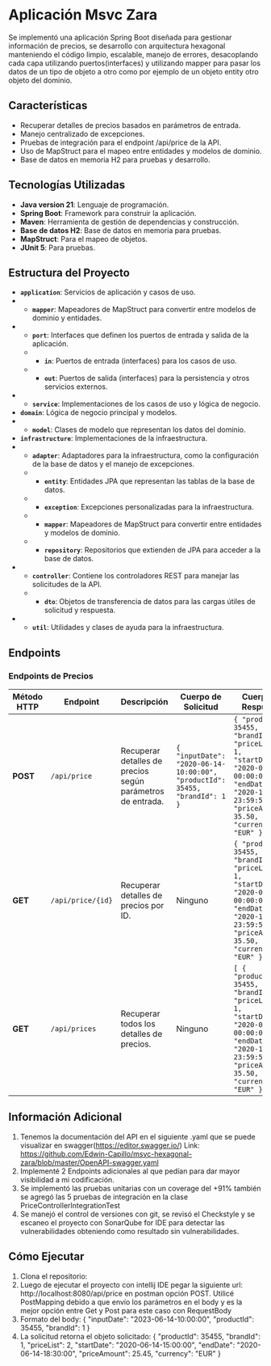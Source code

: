 # Aplicación Msvc Zara

Se implementó una aplicación Spring Boot diseñada para gestionar información de precios,
se desarrollo con arquitectura hexagonal manteniendo el código limpio, escalable, 
manejo de errores, desacoplando cada capa utilizando puertos(interfaces) y utilizando mapper para 
pasar los datos de un tipo de objeto a otro como por ejemplo de un objeto entity otro objeto del dominio.

## Características

- Recuperar detalles de precios basados en parámetros de entrada.
- Manejo centralizado de excepciones.
- Pruebas de integración para el endpoint /api/price de la API.
- Uso de MapStruct para el mapeo entre entidades y modelos de dominio.
- Base de datos en memoria H2 para pruebas y desarrollo.

## Tecnologías Utilizadas

- **Java version 21**: Lenguaje de programación.
- **Spring Boot**: Framework para construir la aplicación.
- **Maven**: Herramienta de gestión de dependencias y construcción.
- **Base de datos H2**: Base de datos en memoria para pruebas.
- **MapStruct**: Para el mapeo de objetos.
- **JUnit 5**: Para pruebas.

## Estructura del Proyecto

- **`application`**: Servicios de aplicación y casos de uso.
- - **`mapper`**: Mapeadores de MapStruct para convertir entre modelos de dominio y entidades.
- - **`port`**: Interfaces que definen los puertos de entrada y salida de la aplicación.
  - - **`in`**: Puertos de entrada (interfaces) para los casos de uso.
  - - **`out`**: Puertos de salida (interfaces) para la persistencia y otros servicios externos.
- - **`service`**: Implementaciones de los casos de uso y lógica de negocio.
- **`domain`**: Lógica de negocio principal y modelos.
- - **`model`**: Clases de modelo que representan los datos del dominio.
- **`infrastructure`**: Implementaciones de la infraestructura.
- - **`adapter`**: Adaptadores para la infraestructura, como la configuración de la base de datos y el manejo de excepciones.
  - - **`entity`**: Entidades JPA que representan las tablas de la base de datos.
  - - **`exception`**: Excepciones personalizadas para la infraestructura.
  - - **`mapper`**: Mapeadores de MapStruct para convertir entre entidades y modelos de dominio.
  - - **`repository`**: Repositorios que extienden de JPA para acceder a la base de datos.
- - **`controller`**: Contiene los controladores REST para manejar las solicitudes de la API.
  - - **`dto`**: Objetos de transferencia de datos para las cargas útiles de solicitud y respuesta.
- - **`util`**: Utilidades y clases de ayuda para la infraestructura.

## Endpoints

### Endpoints de Precios

| Método HTTP | Endpoint          | Descripción                                   | Cuerpo de Solicitud                                                                                     | Cuerpo de Respuesta                                                                                                                                                   |
|-------------|-------------------|-----------------------------------------------|---------------------------------------------------------------------------------------------------------|-----------------------------------------------------------------------------------------------------------------------------------------------------------------------|
| **POST**    | `/api/price`      | Recuperar detalles de precios según parámetros de entrada. | `{ "inputDate": "2020-06-14-10:00:00", "productId": 35455, "brandId": 1 }`                              | `{ "productId": 35455, "brandId": 1, "priceList": 1, "startDate": "2020-06-14-00:00:00", "endDate": "2020-12-31-23:59:59", "priceAmount": 35.50, "currency": "EUR" }` |
| **GET**     | `/api/price/{id}` | Recuperar detalles de precios por ID.         | Ninguno                                                                                                 | `{ "productId": 35455, "brandId": 1, "priceList": 1, "startDate": "2020-06-14-00:00:00", "endDate": "2020-12-31-23:59:59", "priceAmount": 35.50, "currency": "EUR" }`       |
| **GET**     | `/api/prices`     | Recuperar todos los detalles de precios.      | Ninguno                                                                                                 | `[ { "productId": 35455, "brandId": 1, "priceList": 1, "startDate": "2020-06-14-00:00:00", "endDate": "2020-12-31-23:59:59", "priceAmount": 35.50, "currency": "EUR" } ]`   |

## Información Adicional
1. Tenemos la documentación del API en el siguiente .yaml que se puede visualizar en swagger(https://editor.swagger.io/) Link: https://github.com/Edwin-Capillo/msvc-hexagonal-zara/blob/master/OpenAPI-swagger.yaml
2. Implementé 2 Endpoints adicionales al que pedían para dar mayor visibilidad a mi codificación.
3. Se implementó las pruebas unitarias con un coverage del +91% también se agregó las 5 pruebas de integración en la clase PriceControllerIntegrationTest
4. Se manejó el control de versiones con git, se revisó el Checkstyle y se escaneo el proyecto con SonarQube for IDE para detectar las vulnerabilidades obteniendo como resultado sin vulnerabilidades.

## Cómo Ejecutar

1. Clona el repositorio:
2. Luego de ejecutar el proyecto con intellij IDE pegar la siguiente url: http://localhost:8080/api/price en postman opción POST. 
   Utilicé PostMapping debido a que envío los parámetros en el body y es la mejor opción entre Get y Post para este caso con RequestBody
3. Formato del body:
   {
   "inputDate": "2023-06-14-10:00:00",
   "productId": 35455,
   "brandId": 1
   }
4. La solicitud retorna el objeto solicitado:
   {
   "productId": 35455,
   "brandId": 1,
   "priceList": 2,
   "startDate": "2020-06-14-15:00:00",
   "endDate": "2020-06-14-18:30:00",
   "priceAmount": 25.45,
   "currency": "EUR"
   }